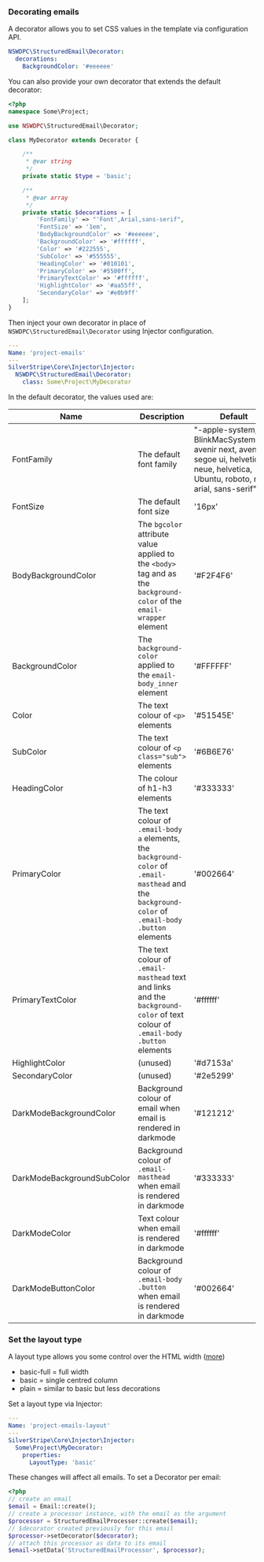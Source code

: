 ### Decorating emails

A decorator allows you to set CSS values in the template via configuration API.

```yml
NSWDPC\StructuredEmail\Decorator:
  decorations:
    BackgroundColor: '#eeeeee'
```

You can also provide your own decorator that extends the default decorator:

```php
<?php
namespace Some\Project;

use NSWDPC\StructuredEmail\Decorator;

class MyDecorator extends Decorator {

    /**
     * @var string
     */
    private static $type = 'basic';

    /**
     * @var array
     */
    private static $decorations = [
        'FontFamily' => "'Font',Arial,sans-serif",
        'FontSize' => '1em',
        'BodyBackgroundColor' => '#eeeeee',
        'BackgroundColor' => '#ffffff',
        'Color' => '#222555',
        'SubColor' => '#555555',
        'HeadingColor' => '#010101',
        'PrimaryColor' => '#5500ff',
        'PrimaryTextColor' => '#ffffff',
        'HighlightColor' => '#aa55ff',
        'SecondaryColor' => '#e0b9ff'
    ];
}
```

Then inject your own decorator in place of `NSWDPC\StructuredEmail\Decorator` using Injector configuration.

```yaml
---
Name: 'project-emails'
---
SilverStripe\Core\Injector\Injector:
  NSWDPC\StructuredEmail\Decorator:
    class: Some\Project\MyDecorator
```

In the default decorator, the values used are:

| Name      | Description | Default |
| ----------- | ----------- | ----- |
| FontFamily      | The default font family | "-apple-system, BlinkMacSystemFont, avenir next, avenir, segoe ui, helvetica neue, helvetica, Ubuntu, roboto, noto, arial, sans-serif" |
| FontSize   | The default font size        | '16px' |
| BodyBackgroundColor   | The `bgcolor` attribute value applied to the `<body>` tag and as the `background-color` of the `email-wrapper` element        | '#F2F4F6' |
| BackgroundColor   | The `background-color` applied to the `email-body_inner` element       | '#FFFFFF' |
| Color   | The text colour of `<p>` elements       | '#51545E'|
| SubColor   | The text colour of `<p class="sub">` elements       | '#6B6E76' |
| HeadingColor   | The colour of h1-h3 elements       | '#333333' |
| PrimaryColor   | The text colour of `.email-body a` elements, the `background-color` of `.email-masthead` and the `background-color` of `.email-body .button` elements        | '#002664'|
| PrimaryTextColor   | The text colour of `.email-masthead` text and links  and the `background-color` of text colour of `.email-body .button` elements        | '#ffffff'|
| HighlightColor   | (unused)       | '#d7153a'|
| SecondaryColor   | (unused)       | '#2e5299'|
| DarkModeBackgroundColor   | Background colour of email when email is rendered in darkmode     | '#121212'|
| DarkModeBackgroundSubColor   | Background colour of `.email-masthead` when email is rendered in darkmode      | '#333333'|
| DarkModeColor   | Text colour when email is rendered in darkmode     | '#ffffff'|
| DarkModeButtonColor   | Background colour of `.email-body .button` when email is rendered in darkmode     | '#002664'|

### Set the layout type

A layout type allows you some control over the HTML width ([more](https://github.com/ActiveCampaign/mailmason/wiki/Project-Structure#layouts))

+ basic-full = full width
+ basic = single centred column
+ plain = similar to basic but less decorations

Set a layout type via Injector:

```yaml
---
Name: 'project-emails-layout'
---
SilverStripe\Core\Injector\Injector:
  Some\Project\MyDecorator:
    properties:
      LayoutType: 'basic'
```

These changes will affect all emails. To set a Decorator per email:

```php
<?php
// create an email
$email = Email::create();
// create a processor instance, with the email as the argument
$processor = StructuredEmailProcessor::create($email);
// $decorator created previously for this email
$processor->setDecorator($decorator);
// attach this processor as data to its email
$email->setData('StructuredEmailProcessor', $processor);
```

